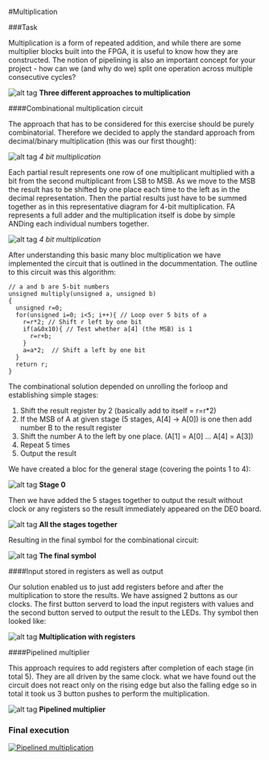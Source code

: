 #Multiplication

###Task

Multiplication is a form of repeated addition, and while there are some multiplier blocks built into the FPGA, it is useful to know how they are constructed. The notion of pipelining is also an important concept for your project - how can we (and why do we) split one operation across multiple consecutive cycles?

![alt tag](https://github.com/m8pple/eie1_fpga_lab/raw/master/resources/images/multiplier.png)
__Three different approaches to multiplication__

####Combinational multiplication circuit

The approach that has to be considered for this exercise should be purely combinatorial. Therefore we decided to apply the standard approach from decimal/binary multiplication (this was our first thought):

![alt tag](http://www.electronicshub.org/wp-content/uploads/2015/06/Binary-Multiplication.jpg)
_4 bit multiplication_

Each partial result represents one row of one multiplicant multiplied with a bit from the second multiplicant from LSB to MSB. As we move to the MSB the result has to be shifted by one place each time to the left as in the decimal representation. Then the partial results just have to be summed together as in this representative diagram for 4-bit multiplication. FA represents a full adder and the multiplication itself is dobe by simple ANDing each individual numbers together. 

![alt tag](http://computationstructures.org/notes/images/mul4-combinational.png)
_4 bit multiplication_

After understanding this basic many bloc multiplication we have implemented the circuit that is outlined in the docummentation. The outline to this circuit was this algorithm:

```
// a and b are 5-bit numbers
unsigned multiply(unsigned a, unsigned b)
{
  unsigned r=0;
  for(unsigned i=0; i<5; i++){ // Loop over 5 bits of a
    r=r*2; // Shift r left by one bit
    if(a&0x10){ // Test whether a[4] (the MSB) is 1
      r=r+b;
    }
    a=a*2;	// Shift a left by one bit
  }
  return r;
}
```

The combinational solution depended on unrolling the forloop and establishing simple stages:

1. Shift the result register by 2 (basically add to itself = r=r*2)
2. If the MSB of A at given stage (5 stages, A[4] -> A[0]) is one then add number B to the result register
3. Shift the number A to the left by one place. (A[1] = A[0] ... A[4] = A[3])
4. Repeat 5 times
5. Output the result

We have created a bloc for the general stage (covering the points 1 to 4):

![alt tag](http://i67.tinypic.com/2rw6p04.png)
__Stage 0__

Then we have added the 5 stages together to output the result without clock or any registers so the result immediately appeared on the DE0 board.

![alt tag](http://i64.tinypic.com/w7c18w.png)
__All the stages together__

Resulting in the final symbol for the combinational circuit:

![alt tag](http://i67.tinypic.com/2gtz1p2.png)
__The final symbol__

####Input stored in registers as well as output

Our solution enabled us to just add registers before and after the multiplication to store the results. We have assigned 2 buttons as our clocks. The first button serverd to load the input registers with values and the second button served to output the result to the LEDs. Thy symbol then looked like: 

![alt tag](http://i65.tinypic.com/2dszkp.png)
__Multiplication with registers__

####Pipelined multiplier

This approach requires to add registers after completion of each stage (in total 5). They are all driven by the same clock. what we have found out the circuit does not react only on the rising edge but also the falling edge so in total it took us 3 button pushes to perform the multiplication. 

![alt tag](http://i64.tinypic.com/2lm4ac2.png)
__Pipelined multiplier__


### Final execution
[![Pipelined multiplication](http://i64.tinypic.com/2ldg047.png)](https://youtu.be/_2HSg7QheQg "Pipelined multiplication")
